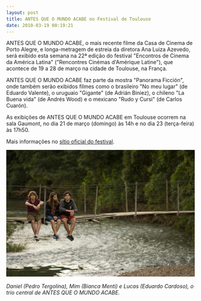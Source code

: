 ```yaml
---
layout: post
title: ANTES QUE O MUNDO ACABE no Festival de Toulouse
date: 2010-03-19 00:19:21
---
```

ANTES QUE O MUNDO ACABE, o mais recente filme da Casa de Cinema de Porto Alegre, e longa-metragem de estreia da diretora Ana Luiza Azevedo, será exibido esta semana na 22ª edição do festival "Encontros de Cinema da América Latina" ("Rencontres Cinémas d'Amérique Latine"), que acontece de 19 a 28 de março na cidade de Toulouse, na França.

ANTES QUE O MUNDO ACABE faz parte da mostra "Panorama Ficción", onde também serão exibidos filmes como o brasileiro "No meu lugar" (de Eduardo Valente), o uruguaio "Gigante" (de Adrián Biniez), o chileno "La Buena vida" (de Andrés Wood) e o mexicano "Rudo y Cursi" (de Carlos Cuarón).

As exibições de ANTES QUE O MUNDO ACABE em Toulouse ocorrem na sala Gaumont, no dia 21 de março (domingo) às 14h e no dia 23 (terça-feira) às 17h50.

Mais informações no [sítio oficial do festival](http://www.cinelatino.com.fr/arcalt/index.php).



![](/uploads/aqma-ponte.jpg)

*Daniel (Pedro Tergolina), Mim (Bianca Menti) e Lucas (Eduardo Cardoso), o trio central de ANTES QUE O MUNDO ACABE.*